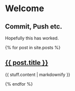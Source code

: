 # Welcome

## Commit, Push etc.
Hopefully this has worked.

{% for post in site.posts %}
  <h2>
    <a href="{{ post.url }}">
      {{ post.title }}
    </a>
  </h2>
 <p>{{ stuff.content | markdownify }}</p>
{% endfor %}